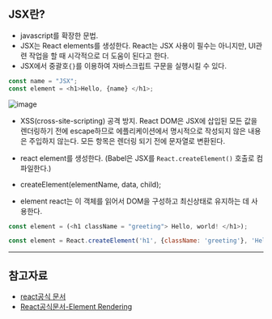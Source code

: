 
## JSX란?  
- javascript를 확장한 문법.
- JSX는 React elements를 생성한다. React는 JSX 사용이 필수는 아니지만, UI관련 작업을 할 때 시각적으로 더 도움이 된다고 한다.
- JSX에서 중괄호`{}`를 이용하여 자바스크립트 구문을 실행시킬 수 있다.

```javascript
const name = "JSX";
const element = <h1>Hello, {name} </h1>;
```
![image](https://user-images.githubusercontent.com/64109506/113949650-b664e700-984a-11eb-856d-c65662ed9510.png)
  
- XSS(cross-site-scripting) 공격 방지.
  React DOM은 JSX에 삽입된 모든 값을 렌더링하기 전에 escape하므로 에플리케이션에서 명시적으로 작성되지 않은 내용은 주입하지 않는다.
  모든 항목은 렌더링 되기 전에 문자열로 변환된다.  
  
- react element를 생성한다. (Babel은 JSX를 `React.createElement()` 호출로 컴파일한다.)
- createElement(elementName, data, child);
- element
  react는 이 객체를 읽어서 DOM을 구성하고 최신상태로 유지하는 데 사용한다.
```javascript
const element = (<h1 className = "greeting"> Hello, world! </h1>);

const element = React.createElement('h1', {className: 'greeting'}, 'Hello, world!');

```


------------------

## 참고자료
- [react공식 문서](https://ko.reactjs.org/docs/introducing-jsx.html)
- [React공식문서-Element Rendering](https://ko.reactjs.org/docs/rendering-elements.html)
